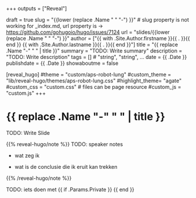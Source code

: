 +++
outputs = ["Reveal"]

draft = true
slug = "{{lower (replace .Name " " "-") }}"  # slug property is not working for _index.md, url property is -> https://github.com/gohugoio/hugo/issues/7124
url = "slides/{{lower (replace .Name " " "-") }}"
author = ["{{ with .Site.Author.firstname }}{{ . }}{{ end }} {{ with .Site.Author.lastname }}{{ . }}{{ end }}"]
title = "{{ replace .Name "-" " " | title }}"
summary = "TODO: Write summary"
description = "TODO: Write description"
tags = [] # "string", "string", ...
date = {{ .Date }}
publishdate = {{ .Date }}
showaboutme = false

[reveal_hugo]
#theme = "custom/aps-robot-lung"
#custom_theme = "lib/reveal-hugo/themes/aps-robot-lung.css"
#highlight_theme= "agate"
#custom_css = "custom.css"  # files can be page resource
#custom_js = "custom.js"
+++

# {{ replace .Name "-" " " | title }}

TODO: Write Slide

{{% reveal-hugo/note %}}
TODO: speaker notes

- wat zeg ik

- wat is de conclusie die ik eruit kan trekken

{{% /reveal-hugo/note %}}

TODO: iets doen met {{ if .Params.Private }} <meta name="robots" content="noindex" /> {{ end }}

